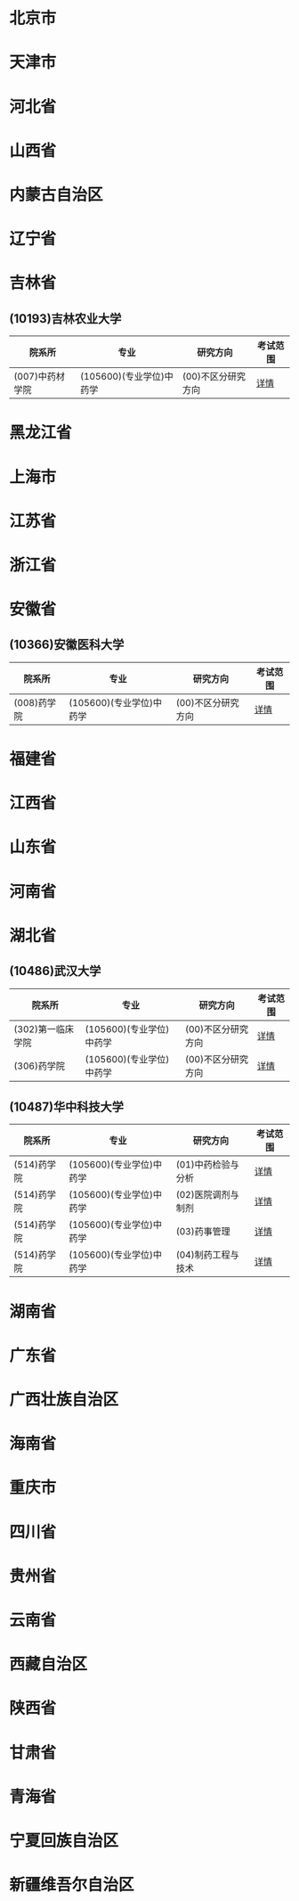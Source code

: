 # 北京市
# 天津市
# 河北省
# 山西省
# 内蒙古自治区
# 辽宁省
# 吉林省
## (10193)吉林农业大学
| 院系所   |  专业  |  研究方向  |   考试范围 |  
| - | - | - |  - |   
 | (007)中药材学院 | (105600)(专业学位)中药学 | (00)不区分研究方向| [详情](https://yz.chsi.com.cn/zsml/kskm.jsp?id=1019321007105600002) |
# 黑龙江省
# 上海市
# 江苏省
# 浙江省
# 安徽省
## (10366)安徽医科大学
| 院系所   |  专业  |  研究方向  |   考试范围 |  
| - | - | - |  - |   
 | (008)药学院 | (105600)(专业学位)中药学 | (00)不区分研究方向| [详情](https://yz.chsi.com.cn/zsml/kskm.jsp?id=1036621008105600002) |
# 福建省
# 江西省
# 山东省
# 河南省
# 湖北省
## (10486)武汉大学
| 院系所   |  专业  |  研究方向  |   考试范围 |  
| - | - | - |  - |   
 | (302)第一临床学院 | (105600)(专业学位)中药学 | (00)不区分研究方向| [详情](https://yz.chsi.com.cn/zsml/kskm.jsp?id=1048621302105600002) |
 | (306)药学院 | (105600)(专业学位)中药学 | (00)不区分研究方向| [详情](https://yz.chsi.com.cn/zsml/kskm.jsp?id=1048621306105600002) |
## (10487)华中科技大学
| 院系所   |  专业  |  研究方向  |   考试范围 |  
| - | - | - |  - |   
 | (514)药学院 | (105600)(专业学位)中药学 | (01)中药检验与分析| [详情](https://yz.chsi.com.cn/zsml/kskm.jsp?id=1048721514105600012) |
 | (514)药学院 | (105600)(专业学位)中药学 | (02)医院调剂与制剂| [详情](https://yz.chsi.com.cn/zsml/kskm.jsp?id=1048721514105600022) |
 | (514)药学院 | (105600)(专业学位)中药学 | (03)药事管理| [详情](https://yz.chsi.com.cn/zsml/kskm.jsp?id=1048721514105600032) |
 | (514)药学院 | (105600)(专业学位)中药学 | (04)制药工程与技术| [详情](https://yz.chsi.com.cn/zsml/kskm.jsp?id=1048721514105600042) |
# 湖南省
# 广东省
# 广西壮族自治区
# 海南省
# 重庆市
# 四川省
# 贵州省
# 云南省
# 西藏自治区
# 陕西省
# 甘肃省
# 青海省
# 宁夏回族自治区
# 新疆维吾尔自治区
